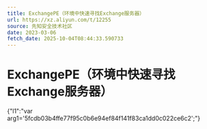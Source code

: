 ```yaml
---
title: ExchangePE（环境中快速寻找Exchange服务器）
url: https://xz.aliyun.com/t/12255
source: 先知安全技术社区
date: 2023-03-06
fetch_date: 2025-10-04T08:44:33.590733
---
```


# ExchangePE（环境中快速寻找Exchange服务器）

{"l1":"var arg1='5fcdb03b4ffe77f95c0b6e94ef84f141f83ca1dd0c022ce6c2';"}